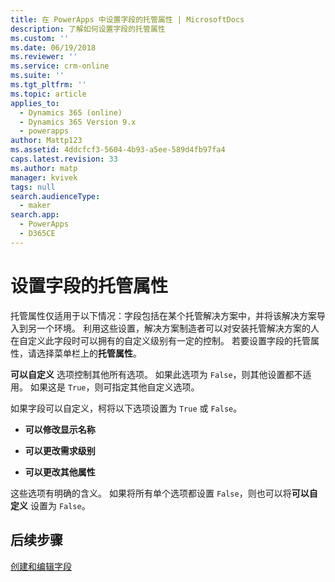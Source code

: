 ```yaml
---
title: 在 PowerApps 中设置字段的托管属性 | MicrosoftDocs
description: 了解如何设置字段的托管属性
ms.custom: ''
ms.date: 06/19/2018
ms.reviewer: ''
ms.service: crm-online
ms.suite: ''
ms.tgt_pltfrm: ''
ms.topic: article
applies_to:
  - Dynamics 365 (online)
  - Dynamics 365 Version 9.x
  - powerapps
author: Mattp123
ms.assetid: 4ddcfcf3-5604-4b93-a5ee-589d4fb97fa4
caps.latest.revision: 33
ms.author: matp
manager: kvivek
tags: null
search.audienceType:
  - maker
search.app:
  - PowerApps
  - D365CE
---
```

# <a name="set-managed-properties-for-fields"></a>设置字段的托管属性

<a name="BKMK_SettingManagedProperties"></a>   

 托管属性仅适用于以下情况：字段包括在某个托管解决方案中，并将该解决方案导入到另一个环境。 利用这些设置，解决方案制造者可以对安装托管解决方案的人在自定义此字段时可以拥有的自定义级别有一定的控制。 若要设置字段的托管属性，请选择菜单栏上的**托管属性**。  
  
 **可以自定义** 选项控制其他所有选项。 如果此选项为 `False`，则其他设置都不适用。 如果这是 `True`，则可指定其他自定义选项。  
  
 如果字段可以自定义，柯将以下选项设置为 `True` 或 `False`。  
  
- **可以修改显示名称**  
  
- **可以更改需求级别**  
  
- **可以更改其他属性**  
  
 这些选项有明确的含义。 如果将所有单个选项都设置 `False`，则也可以将**可以自定义** 设置为 `False`。  

 ## <a name="next-steps"></a>后续步骤

 [创建和编辑字段](create-edit-fields.md)
